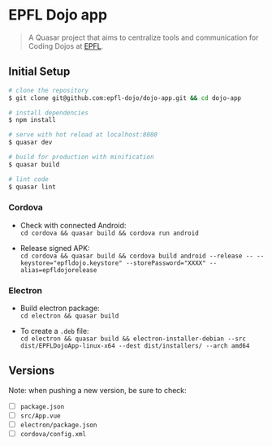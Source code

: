 # EPFL Dojo app

> A Quasar project that aims to centralize tools and communication for Coding Dojos at [EPFL](https:/www.epfl.ch).

## Initial Setup

``` bash
# clone the repository
$ git clone git@github.com:epfl-dojo/dojo-app.git && cd dojo-app

# install dependencies
$ npm install

# serve with hot reload at localhost:8080
$ quasar dev

# build for production with minification
$ quasar build

# lint code
$ quasar lint
```

### Cordova
  * Check with connected Android:  
    `cd cordova && quasar build && cordova run android`

  * Release signed APK:  
    `cd cordova && quasar build && cordova build android --release -- --keystore="epfldojo.keystore" --storePassword="XXXX" --alias=epfldojorelease`

### Electron
  * Build electron package:  
    `cd electron && quasar build`

  * To create a `.deb` file:  
    `cd electron && quasar build && electron-installer-debian --src dist/EPFLDojoApp-linux-x64 --dest dist/installers/ --arch amd64`

## Versions
Note: when pushing a new version, be sure to check:
  * [ ] `package.json`
  * [ ] `src/App.vue`
  * [ ] `electron/package.json`
  * [ ] `cordova/config.xml`
